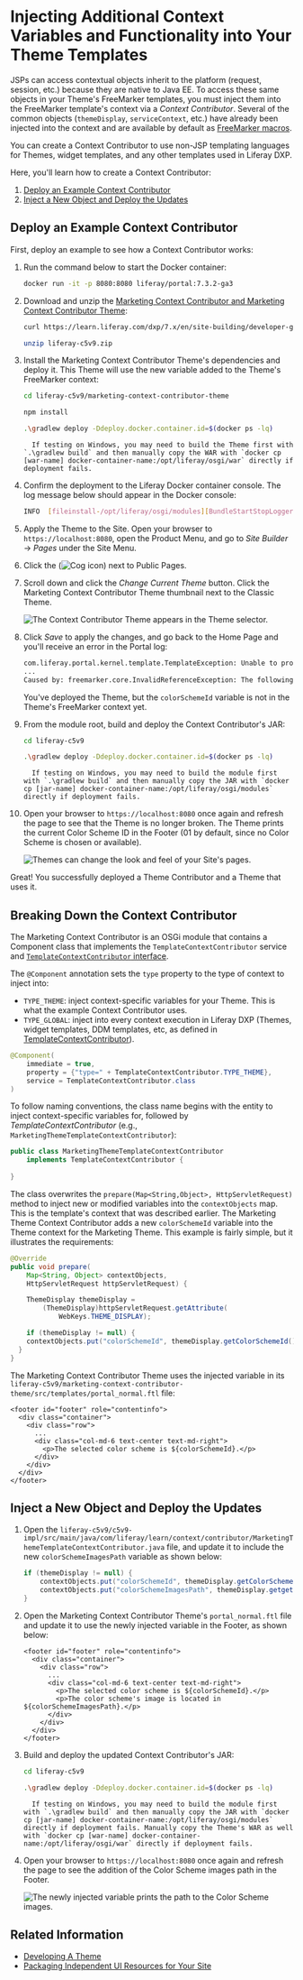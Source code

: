 # Injecting Additional Context Variables and Functionality into Your Theme Templates

JSPs can access contextual objects inherit to the platform (request, session, etc.) because they are native to Java EE. To access these same objects in your Theme's FreeMarker templates, you must inject them into the FreeMarker template's context via a *Context Contributor*. Several of the common objects (`themeDisplay`, `serviceContext`, etc.) have already been injected into the context and are available by default as [FreeMarker macros](./product-freemarker-macros).

You can create a Context Contributor to use non-JSP templating languages for Themes, widget templates, and any other templates used in Liferay DXP.

Here, you'll learn how to create a Context Contributor:

1. [Deploy an Example Context Contributor](#deploy-an-example-context-contributor)
1. [Inject a New Object and Deploy the Updates](#inject-a-new-object-and-deploy-the-updates)

## Deploy an Example Context Contributor

First, deploy an example to see how a Context Contributor works:

1. Run the command below to start the Docker container:

    ```bash
    docker run -it -p 8080:8080 liferay/portal:7.3.2-ga3
    ```

1. Download and unzip the [Marketing Context Contributor and Marketing Context Contributor Theme](https://learn.liferay.com/dxp/7.x/en/site-building/developer-guide/developing-themes/extending-themes/liferay-c5v9.zip):

    ```bash
    curl https://learn.liferay.com/dxp/7.x/en/site-building/developer-guide/developing-themes/extending-themes/liferay-c5v9.zip
    ```

    ```bash
    unzip liferay-c5v9.zip
    ```

1. Install the Marketing Context Contributor Theme's dependencies and deploy it. This Theme will use the new variable added to the Theme's FreeMarker context:

    ```bash
    cd liferay-c5v9/marketing-context-contributor-theme
    ```

    ```bash
    npm install
    ```

    ```bash
    .\gradlew deploy -Ddeploy.docker.container.id=$(docker ps -lq)
    ```

    ```note::
      If testing on Windows, you may need to build the Theme first with `.\gradlew build` and then manually copy the WAR with `docker cp [war-name] docker-container-name:/opt/liferay/osgi/war` directly if deployment fails.
    ```

1. Confirm the deployment to the Liferay Docker container console. The log message below should appear in the Docker console:

    ```bash
    INFO  [fileinstall-/opt/liferay/osgi/modules][BundleStartStopLogger:39] STARTED marketing-context-contributor-theme_1.0.0 [1141]
    ```

1. Apply the Theme to the Site. Open your browser to `https://localhost:8080`, open the Product Menu, and go to *Site Builder* &rarr; *Pages* under the Site Menu.
1. Click the (![Cog icon](../../../../images/icon-control-menu-gear.png)) next to Public Pages.
1. Scroll down and click the *Change Current Theme* button. Click the Marketing Context Contributor Theme thumbnail next to the Classic Theme.

    ![The Context Contributor Theme appears in the Theme selector.](./injecting-additional-context-variables-into-your-templates/images/01.png)

1. Click *Save* to apply the changes, and go back to the Home Page and you'll receive an error in the Portal log:

    ```bash
    com.liferay.portal.kernel.template.TemplateException: Unable to process template marketing-context-contributor-theme_SERVLET_CONTEXT_/templates/portal_normal.ftl
    ...
    Caused by: freemarker.core.InvalidReferenceException: The following has evaluated to null or missing:_==> colorSchemeId...
    ```

    You've deployed the Theme, but the `colorSchemeId` variable is not in the Theme's FreeMarker context yet.

1. From the module root, build and deploy the Context Contributor's JAR:

    ```bash
    cd liferay-c5v9
    ```
    
    ```bash
    .\gradlew deploy -Ddeploy.docker.container.id=$(docker ps -lq)
    ```

    ```note::
      If testing on Windows, you may need to build the module first with `.\gradlew build` and then manually copy the JAR with `docker cp [jar-name] docker-container-name:/opt/liferay/osgi/modules` directly if deployment fails.
    ```

1. Open your browser to `https://localhost:8080` once again and refresh the page to see that the Theme is no longer broken. The Theme prints the current Color Scheme ID in the Footer (01 by default, since no Color Scheme is chosen or available).

    ![Themes can change the look and feel of your Site's pages.](./injecting-additional-context-variables-into-your-templates/images/02.png)

Great! You successfully deployed a Theme Contributor and a Theme that uses it.

## Breaking Down the Context Contributor

The Marketing Context Contributor is an OSGi module that contains a Component class that implements the `TemplateContextContributor` service and [`TemplateContextContributor` interface](https://docs.liferay.com/portal/7.3-latest/javadocs/portal-kernel/com/liferay/portal/kernel/template/TemplateContextContributor.html).

The `@Component` annotation sets the `type` property to the type of context to inject into: 

* `TYPE_THEME`: inject context-specific variables for your Theme. This is what the example Context Contributor uses.
* `TYPE_GLOBAL`: inject into every context execution in Liferay DXP (Themes, widget templates, DDM templates, etc, as defined in [TemplateContextContributor](https://docs.liferay.com/portal/7.3-latest/javadocs/portal-kernel/com/liferay/portal/kernel/template/TemplateContextContributor.html)).

```java
@Component(
    immediate = true,
    property = {"type=" + TemplateContextContributor.TYPE_THEME},
    service = TemplateContextContributor.class
)
```

To follow naming conventions, the class name begins with the entity to inject context-specific variables for, followed by *TemplateContextContributor* (e.g., `MarketingThemeTemplateContextContributor`):

```java
public class MarketingThemeTemplateContextContributor
	implements TemplateContextContributor {
    
}
```

The class overwrites the `prepare(Map<String,Object>, HttpServletRequest)` method to inject new or modified variables into the `contextObjects` map. This is the template's context that was described earlier. The Marketing Theme Context Contributor adds a new `colorSchemeId` variable into the Theme context for the Marketing Theme. This example is fairly simple, but it illustrates the requirements:

```java
@Override
public void prepare(
	Map<String, Object> contextObjects,
	HttpServletRequest httpServletRequest) {

	ThemeDisplay themeDisplay =
		(ThemeDisplay)httpServletRequest.getAttribute(
			WebKeys.THEME_DISPLAY);

	if (themeDisplay != null) {
    contextObjects.put("colorSchemeId", themeDisplay.getColorSchemeId());
  }
}
```

The Marketing Context Contributor Theme uses the injected variable in its `liferay-c5v9/marketing-context-contributor-theme/src/templates/portal_normal.ftl` file:

```markup
<footer id="footer" role="contentinfo">
  <div class="container">
    <div class="row">
      ...
      <div class="col-md-6 text-center text-md-right">
        <p>The selected color scheme is ${colorSchemeId}.</p>
      </div>
    </div>
  </div>
</footer>
```

## Inject a New Object and Deploy the Updates

1. Open the `liferay-c5v9/c5v9-impl/src/main/java/com/liferay/learn/context/contributor/MarketingThemeTemplateContextContributor.java` file, and update it to include the new `colorSchemeImagesPath` variable as shown below:

    ```java
    if (themeDisplay != null) {
        contextObjects.put("colorSchemeId", themeDisplay.getColorSchemeId());
        contextObjects.put("colorSchemeImagesPath", themeDisplay.getgetPathColorSchemeImages());
    }
    ```

1. Open the Marketing Context Contributor Theme's `portal_normal.ftl` file and update it to use the newly injected variable in the Footer, as shown below:

    ```markup
    <footer id="footer" role="contentinfo">
      <div class="container">
        <div class="row">
          ...
          <div class="col-md-6 text-center text-md-right">
            <p>The selected color scheme is ${colorSchemeId}.</p>
            <p>The color scheme's image is located in ${colorSchemeImagesPath}.</p>
          </div>
        </div>
      </div>
    </footer>
    ```

1. Build and deploy the updated Context Contributor's JAR:

    ```bash
    cd liferay-c5v9
    ```

    ```bash
    .\gradlew deploy -Ddeploy.docker.container.id=$(docker ps -lq)
    ```

    ```note::
      If testing on Windows, you may need to build the module first with `.\gradlew build` and then manually copy the JAR with `docker cp [jar-name] docker-container-name:/opt/liferay/osgi/modules` directly if deployment fails. Manually copy the Theme's WAR as well with `docker cp [war-name] docker-container-name:/opt/liferay/osgi/war` directly if deployment fails.
    ```

1. Open your browser to `https://localhost:8080` once again and refresh the page to see the addition of the Color Scheme images path in the Footer.

    ![The newly injected variable prints the path to the Color Scheme images.](./injecting-additional-context-variables-into-your-templates/images/03.png)

## Related Information

* [Developing A Theme](../developing-a-theme.md)
* [Packaging Independent UI Resources for Your Site](./packaging-independent-ui-resources-for-your-site.md)
